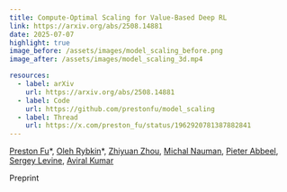 ```yaml
---
title: Compute-Optimal Scaling for Value-Based Deep RL
link: https://arxiv.org/abs/2508.14881
date: 2025-07-07
highlight: true
image_before: /assets/images/model_scaling_before.png
image_after: /assets/images/model_scaling_3d.mp4

resources:
  - label: arXiv
    url: https://arxiv.org/abs/2508.14881
  - label: Code
    url: https://github.com/prestonfu/model_scaling
  - label: Thread
    url: https://x.com/preston_fu/status/1962920781387882841
---
```


[Preston Fu](https://www.prestonfu.com/)\*,
[Oleh Rybkin](https://olehrybkin.com/)\*,
[Zhiyuan Zhou](https://zhouzypaul.github.io/),
[Michal Nauman](https://scholar.google.com/citations?user=GnEVRtQAAAAJ&hl=en),
[Pieter Abbeel](https://people.eecs.berkeley.edu/~pabbeel/),
[Sergey Levine](https://people.eecs.berkeley.edu/~svlevine/),
[Aviral Kumar](https://aviralkumar2907.github.io/)

Preprint

